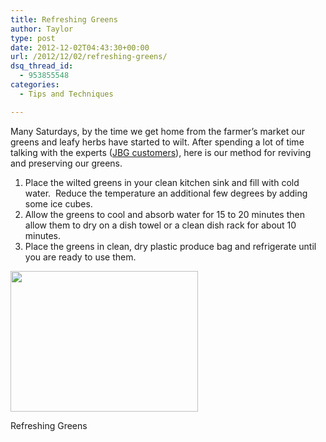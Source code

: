 ```yaml
---
title: Refreshing Greens
author: Taylor
type: post
date: 2012-12-02T04:43:30+00:00
url: /2012/12/02/refreshing-greens/
dsq_thread_id:
  - 953855548
categories:
  - Tips and Techniques

---
```

Many Saturdays, by the time we get home from the farmer&#8217;s market our greens and leafy herbs have started to wilt. After spending a lot of time talking with the experts (<a href="http://www.jbgorganic.com" target="_blank">JBG customers</a>), here is our method for reviving and preserving our greens.

  1. Place the wilted greens in your clean kitchen sink and fill with cold water.  Reduce the temperature an additional few degrees by adding some ice cubes.
  2. Allow the greens to cool and absorb water for 15 to 20 minutes then allow them to dry on a dish towel or a clean dish rack for about 10 minutes.
  3. Place the greens in clean, dry plastic produce bag and refrigerate until you are ready to use them.

<div id="attachment_2166" style="width: 310px" class="wp-caption aligncenter">
  <a href="{{% mediaroot %}}uploads/2012/12/PC011947-001.jpg" rel="lightbox[2161]"><img class="size-medium wp-image-2166" title="Refreshing Greens" src="{{% mediaroot %}}uploads/2012/12/PC011947-001-300x225.jpg" alt="" width="300" height="225" srcset="{{% mediaroot %}}uploads/2012/12/PC011947-001-300x225.jpg 300w, {{% mediaroot %}}uploads/2012/12/PC011947-001.jpg 800w" sizes="(max-width: 300px) 100vw, 300px" /></a>
  
  <p class="wp-caption-text">
    Refreshing Greens
  </p>
</div>